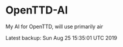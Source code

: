 # OpenTTD-AI
My AI for OpenTTD, will use primarily air

Latest backup: Sun Aug 25 15:35:01 UTC 2019

